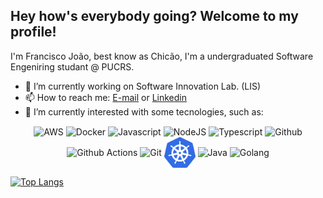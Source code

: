 ## Hey how's everybody going? Welcome to my profile!

I'm Francisco João, best know as Chicão, I'm a undergraduated Software Engeniring studant @ PUCRS.

- 🔭 I’m currently working on Software Innovation Lab. (LIS)
- 📫 How to reach me: [E-mail](mailto:franciscojoaoluccaneto@gmail.com) or [Linkedin](https://www.linkedin.com/in/francisco-jo%C3%A3o-lucca-neto/)
- 🌱 I’m currently interested with some tecnologies, such as:

<p align="center">
<img align="center" alt="AWS" width="50px" src="https://logospng.org/download/amazon-web-services/logo-amazon-web-services-1024.png"/>
<img align="center" alt="Docker" width="50px" src="https://www.docker.com/sites/default/files/d8/styles/role_icon/public/2019-07/vertical-logo-monochromatic.png?itok=erja9lKc"/>
<img align="center" alt="Javascript" width="50px" src="https://upload.wikimedia.org/wikipedia/commons/6/6a/JavaScript-logo.png"/>
<img align="center" alt="NodeJS" width="50px" src="https://assets.coderrocketfuel.com/nodejs-article-thumbnail.png"/>
<img align="center" alt="Typescript" width="50px" src="https://iconape.com/wp-content/png_logo_vector/typescript.png"/>
<img align="center" alt="Github" width="50px" src="https://image.flaticon.com/icons/png/512/25/25231.png"/>
<img align="center" alt="Github Actions" width="50px" src="https://avatars1.githubusercontent.com/u/65916846?v=4"/>
<img align="center" alt="Git" width="50px" src="https://git-scm.com/images/logos/downloads/Git-Icon-1788C.png"/>
<img align="center" alt="Kubernetes" width="50px" src="https://github.com/kubernetes/kubernetes/blob/master/logo/logo.png"/>
<img align="center" alt="Java" width="50px" src="https://logospng.org/download/java/logo-java-256.png"/>
<img align="center" alt="Golang" width="60px" src="https://blog.golang.org/go-brand/Go-Logo/PNG/Go-Logo_Aqua.png"/>
</p>

[![Top Langs](https://github-readme-stats.vercel.app/api/top-langs/?username=FranciscoJLucca&layout=compact&theme=dark)](https://github.com/anuraghazra/github-readme-stats)


<!---
>
